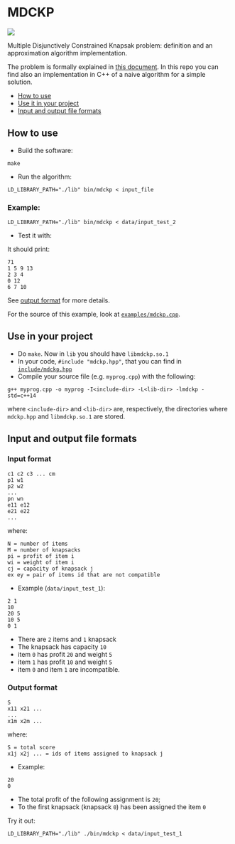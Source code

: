 # MDCKP

![](https://img.shields.io/badge/version-c%2B%2B14-ff69b4.svg)

Multiple Disjunctively Constrained Knapsak problem: definition and an approximation algorithm implementation.

The problem is formally explained in [this document](https://github.com/MarcoFavorito/MDCKP/blob/master/docs/main.pdf).
In this repo you can find also an implementation in C++ of a naive algorithm for a simple solution.

- [How to use](#how-to-use)
- [Use it in your project](#use-in-your-project)
- [Input and output file formats](#input-and-output-file-formats)

## How to use

- Build the software:
```
make
```

- Run the algorithm:
```
LD_LIBRARY_PATH="./lib" bin/mdckp < input_file
```

### Example:
```
LD_LIBRARY_PATH="./lib" bin/mdckp < data/input_test_2
```

- Test it with:

It should print:
```
71
1 5 9 13
2 3 4
0 12
6 7 10
```

See [output format](#input-and-output-file-formats) for more details.

For the source of this example, look at [`examples/mdckp.cpp`](https://github.com/MarcoFavorito/MDCKP/blob/master/examples/mdckp.cpp).

## Use in your project

- Do `make`. Now in `lib` you should have `libmdckp.so.1`
- In your code, `#include "mdckp.hpp"`, that you can find in [`include/mdckp.hpp`](https://github.com/MarcoFavorito/MDCKP/blob/master/include/mdckp.hpp)
- Compile your source file (e.g. `myprog.cpp`) with the following:
```
g++ myprog.cpp -o myprog -I<include-dir> -L<lib-dir> -lmdckp -std=c++14
```

where `<include-dir>` and `<lib-dir>` are, respectively, the directories where `mdckp.hpp` and `libmdckp.so.1` are stored.

## Input and output file formats

### Input format

```N M
c1 c2 c3 ... cm
p1 w1
p2 w2
...
pn wn
e11 e12
e21 e22
...
```

where:
```
N = number of items
M = number of knapsacks
pi = profit of item i
wi = weight of item i
cj = capacity of knapsack j
ex ey = pair of items id that are not compatible
```

- Example (`data/input_test_1`):
```
2 1
10
20 5
10 5
0 1
```
- There are `2` items and `1` knapsack
- The knapsack has capacity `10`
- item `0` has profit `20` and weight `5`
- item `1` has profit `10` and weight `5`
- item `0` and item `1` are incompatible.


### Output format
```
S
x11 x21 ...
...
x1m x2m ...
```

where:

```
S = total score
x1j x2j ... = ids of items assigned to knapsack j
```

- Example:
```
20
0
```
- The total profit of the following assignment is `20`;
- To the first knapsack (knapsack `0`) has been assigned the item `0`

Try it out:
```
LD_LIBRARY_PATH="./lib" ./bin/mdckp < data/input_test_1
```
